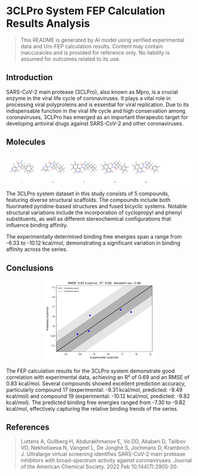 # 3CLPro System FEP Calculation Results Analysis

> This README is generated by AI model using verified experimental data and Uni-FEP calculation results. Content may contain inaccuracies and is provided for reference only. No liability is assumed for outcomes related to its use.

## Introduction

SARS-CoV-2 main protease (3CLPro), also known as Mpro, is a crucial enzyme in the viral life cycle of coronaviruses. It plays a vital role in processing viral polyproteins and is essential for viral replication. Due to its indispensable function in the viral life cycle and high conservation among coronaviruses, 3CLPro has emerged as an important therapeutic target for developing antiviral drugs against SARS-CoV-2 and other coronaviruses.

## Molecules

![Molecular structures of representative compounds](mol_grid.png)

The 3CLPro system dataset in this study consists of 5 compounds, featuring diverse structural scaffolds. The compounds include both fluorinated pyridine-based structures and fused bicyclic systems. Notable structural variations include the incorporation of cyclopropyl and phenyl substituents, as well as different stereochemical configurations that influence binding affinity.

The experimentally determined binding free energies span a range from -6.33 to -10.12 kcal/mol, demonstrating a significant variation in binding affinity across the series.

## Conclusions

<p align="center"><img src="result_dG.png" width="300"></p>

The FEP calculation results for the 3CLPro system demonstrate good correlation with experimental data, achieving an R² of 0.69 and an RMSE of 0.83 kcal/mol. Several compounds showed excellent prediction accuracy, particularly compound 17 (experimental: -9.31 kcal/mol, predicted: -9.49 kcal/mol) and compound 19 (experimental: -10.12 kcal/mol, predicted: -9.82 kcal/mol). The predicted binding free energies ranged from -7.30 to -9.82 kcal/mol, effectively capturing the relative binding trends of the series.

## References

> Luttens A, Gullberg H, Abdurakhmanov E, Vo DD, Akaberi D, Talibov VO, Nekhotiaeva N, Vangeel L, De Jonghe S, Jochmans D, Krambrich J. Ultralarge virtual screening identifies SARS-CoV-2 main protease inhibitors with broad-spectrum activity against coronaviruses. Journal of the American Chemical Society. 2022 Feb 10;144(7):2905-20. 